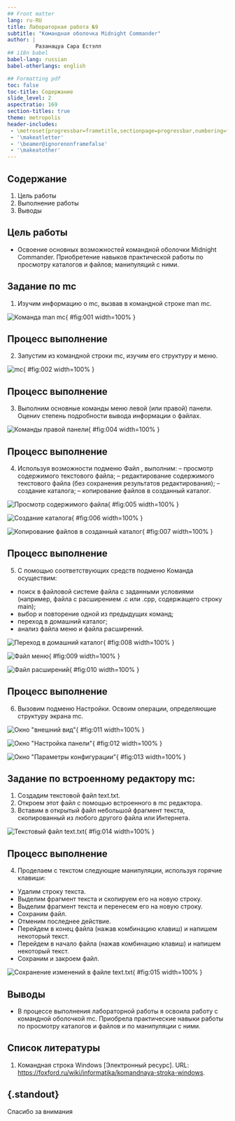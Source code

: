 ```yaml
---
## Front matter
lang: ru-RU
title: Лабораторная работа №9
subtitle: "Командная оболочка Midnight Commander"
author: |
         Разанацуа Сара Естэлл
## i18n babel
babel-lang: russian
babel-otherlangs: english

## Formatting pdf
toc: false
toc-title: Содержание
slide_level: 2
aspectratio: 169
section-titles: true
theme: metropolis
header-includes:
 - \metroset{progressbar=frametitle,sectionpage=progressbar,numbering=fraction}
 - '\makeatletter'
 - '\beamer@ignorenonframefalse'
 - '\makeatother'
---
```


## Содержание

1. Цель работы
2. Выполнение работы
3. Выводы 


## Цель работы

- Освоение основных возможностей командной оболочки Midnight Commander. Приобретение навыков практической работы по просмотру каталогов и файлов; манипуляций с ними.

## Задание по mc

1. Изучим информацию о mc, вызвав в командной строке man mc. 

![Команда man mc](image/1.jpg){ #fig:001 width=100% }

## Процесс выполнение  

2. Запустим из командной строки mc, изучим его структуру и меню. 

![mc](image/2.jpg){ #fig:002 width=100% }

## Процесс выполнение 

3. Выполним основные команды меню левой (или правой) панели. Оцениv степень подробности вывода информации о файлах. 

![Команды правой панели](image/4.jpg){ #fig:004 width=100% }

## Процесс выполнение 

4. Используя возможности подменю Файл , выполним:
– просмотр содержимого текстового файла;
– редактирование содержимого текстового файла (без сохранения результатов редактирования);
– создание каталога;
– копирование файлов в созданный каталог. 

![Просмотр содержимого файла](image/5.jpg){ #fig:005 width=100% }

![Создание каталога](image/6.jpg){ #fig:006 width=100% }

![Копирование файлов в созданный каталог](image/7.jpg){ #fig:007 width=100% }

## Процесс выполнение 

5. С помощью соответствующих средств подменю Команда осуществим:
- поиск в файловой системе файла с заданными условиями (например, файла с расширением .c или .cpp, содержащего строку main);
- выбор и повторение одной из предыдущих команд;
- переход в домашний каталог;
- анализ файла меню и файла расширений. 

![Переход в домашний каталог](image/8.jpg){ #fig:008 width=100% }

![Файл меню](image/9.jpg){ #fig:009 width=100% }

![Файл расширений](image/10.jpg){ #fig:010 width=100% }

## Процесс выполнение 

6. Вызовим подменю Настройки. Освоим операции, определяющие структуру экрана mc. 

![Окно "внешний вид"](image/11.jpg){ #fig:011 width=100% }

![Окно "Настройка панели"](image/12.jpg){ #fig:012 width=100% }

![Окно "Параметры конфигурации"](image/13.jpg){ #fig:013 width=100% }


## Задание по встроенному редактору mc:

1. Создадим текстовой файл text.txt.
2. Откроем этот файл с помощью встроенного в mc редактора.
3. Вставим в открытый файл небольшой фрагмент текста, скопированный из любого другого файла или Интернета.

![Текстовый файл text.txt](image/14.jpg){ #fig:014 width=100% }

## Процесс выполнение 

4. Проделаем с текстом следующие манипуляции, используя горячие клавиши:
- Удалим строку текста.
- Выделим фрагмент текста и скопируем его на новую строку.
- Выделим фрагмент текста и перенесем его на новую строку.
- Сохраним файл.
- Отменим последнее действие.
- Перейдем в конец файла (нажав комбинацию клавиш) и напишем некоторый текст.
- Перейдем в начало файла (нажав комбинацию клавиш) и напишем некоторый текст.
- Сохраним и закроем файл.
 
![Сохранение изменений в файле text.txt](image/15.jpg){ #fig:015 width=100% }


## Выводы

- В процессе выполнения лабораторной работы я освоила работу с командной оболочкой mc. Приобрела практические навыки работы по просмотру каталогов и файлов и по манипуляции с ними.


## Список литературы

1. Командная строка Windows [Электронный ресурс]. URL:
https://foxford.ru/wiki/informatika/komandnaya-stroka-windows.

## {.standout}

Спасибо за внимания


